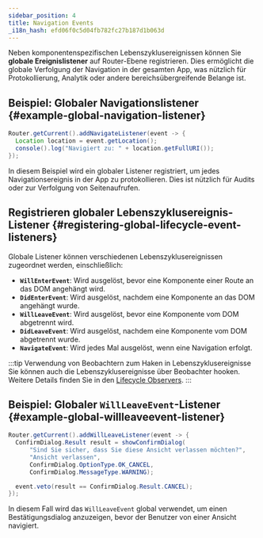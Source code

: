 ```yaml
---
sidebar_position: 4
title: Navigation Events
_i18n_hash: efd06f0c5d04fb782fc27b187d1b063d
---
```

Neben komponentenspezifischen Lebenszyklusereignissen können Sie **globale Ereignislistener** auf Router-Ebene registrieren. Dies ermöglicht die globale Verfolgung der Navigation in der gesamten App, was nützlich für Protokollierung, Analytik oder andere bereichsübergreifende Belange ist.

## Beispiel: Globaler Navigationslistener {#example-global-navigation-listener}

```java
Router.getCurrent().addNavigateListener(event -> {
  Location location = event.getLocation();
  console().log("Navigiert zu: " + location.getFullURI());
});
```

In diesem Beispiel wird ein globaler Listener registriert, um jedes Navigationsereignis in der App zu protokollieren. Dies ist nützlich für Audits oder zur Verfolgung von Seitenaufrufen.

## Registrieren globaler Lebenszyklusereignis-Listener {#registering-global-lifecycle-event-listeners}

Globale Listener können verschiedenen Lebenszyklusereignissen zugeordnet werden, einschließlich:

- **`WillEnterEvent`**: Wird ausgelöst, bevor eine Komponente einer Route an das DOM angehängt wird.
- **`DidEnterEvent`**: Wird ausgelöst, nachdem eine Komponente an das DOM angehängt wurde.
- **`WillLeaveEvent`**: Wird ausgelöst, bevor eine Komponente vom DOM abgetrennt wird.
- **`DidLeaveEvent`**: Wird ausgelöst, nachdem eine Komponente vom DOM abgetrennt wurde.
- **`NavigateEvent`**: Wird jedes Mal ausgelöst, wenn eine Navigation erfolgt.

:::tip Verwendung von Beobachtern zum Haken in Lebenszyklusereignisse
Sie können auch die Lebenszyklusereignisse über Beobachter hooken. Weitere Details finden Sie in den [Lifecycle Observers](./observers).
:::

## Beispiel: Globaler `WillLeaveEvent`-Listener {#example-global-willleaveevent-listener}

```java
Router.getCurrent().addWillLeaveListener(event -> {
  ConfirmDialog.Result result = showConfirmDialog(
      "Sind Sie sicher, dass Sie diese Ansicht verlassen möchten?",
      "Ansicht verlassen",
      ConfirmDialog.OptionType.OK_CANCEL,
      ConfirmDialog.MessageType.WARNING);

  event.veto(result == ConfirmDialog.Result.CANCEL);
});
```

In diesem Fall wird das `WillLeaveEvent` global verwendet, um einen Bestätigungsdialog anzuzeigen, bevor der Benutzer von einer Ansicht navigiert.
